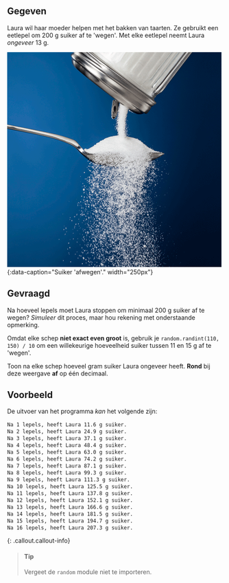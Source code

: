 ## Gegeven
Laura wil haar moeder helpen met het bakken van taarten. Ze gebruikt een eetlepel om 200 g suiker af te 'wegen'. Met elke eetlepel neemt Laura *ongeveer* 13 g.

![Suiker 'afwegen'.](media/sugar.gif "Suiker 'afwegen'."){:data-caption="Suiker 'afwegen'." width="250px"}

## Gevraagd

Na hoeveel lepels moet Laura stoppen om minimaal 200 g suiker af te wegen? *Simuleer* dit proces, maar hou rekening met onderstaande opmerking.

Omdat elke schep **niet exact even groot** is, gebruik je `random.randint(110, 150) / 10` om een willekeurige hoeveelheid suiker tussen 11 en 15 g af te 'wegen'.

Toon na elke schep hoeveel gram suiker Laura ongeveer heeft. **Rond** bij deze weergave **af** op één decimaal.

## Voorbeeld

De uitvoer van het programma *kan* het volgende zijn:

```
Na 1 lepels, heeft Laura 11.6 g suiker.
Na 2 lepels, heeft Laura 24.9 g suiker.
Na 3 lepels, heeft Laura 37.1 g suiker.
Na 4 lepels, heeft Laura 48.4 g suiker.
Na 5 lepels, heeft Laura 63.0 g suiker.
Na 6 lepels, heeft Laura 74.2 g suiker.
Na 7 lepels, heeft Laura 87.1 g suiker.
Na 8 lepels, heeft Laura 99.3 g suiker.
Na 9 lepels, heeft Laura 111.3 g suiker.
Na 10 lepels, heeft Laura 125.5 g suiker.
Na 11 lepels, heeft Laura 137.8 g suiker.
Na 12 lepels, heeft Laura 152.1 g suiker.
Na 13 lepels, heeft Laura 166.6 g suiker.
Na 14 lepels, heeft Laura 181.5 g suiker.
Na 15 lepels, heeft Laura 194.7 g suiker.
Na 16 lepels, heeft Laura 207.3 g suiker.
```

{: .callout.callout-info}
>#### Tip
>Vergeet de `random` module niet te importeren.
